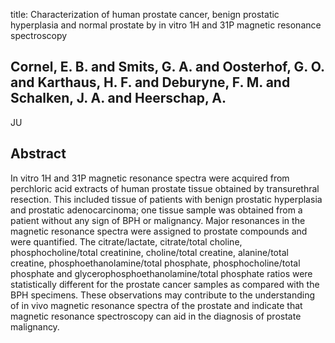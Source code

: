 title: Characterization of human prostate cancer, benign prostatic hyperplasia and normal prostate by in vitro 1H and 31P magnetic resonance spectroscopy

## Cornel, E. B. and Smits, G. A. and Oosterhof, G. O. and Karthaus, H. F. and Deburyne, F. M. and Schalken, J. A. and Heerschap, A.
JU


## Abstract
In vitro 1H and 31P magnetic resonance spectra were acquired from perchloric acid extracts of human prostate tissue obtained by transurethral resection. This included tissue of patients with benign prostatic hyperplasia and prostatic adenocarcinoma; one tissue sample was obtained from a patient without any sign of BPH or malignancy. Major resonances in the magnetic resonance spectra were assigned to prostate compounds and were quantified. The citrate/lactate, citrate/total choline, phosphocholine/total creatinine, choline/total creatine, alanine/total creatine, phosphoethanolamine/total phosphate, phosphocholine/total phosphate and glycerophosphoethanolamine/total phosphate ratios were statistically different for the prostate cancer samples as compared with the BPH specimens. These observations may contribute to the understanding of in vivo magnetic resonance spectra of the prostate and indicate that magnetic resonance spectroscopy can aid in the diagnosis of prostate malignancy.

